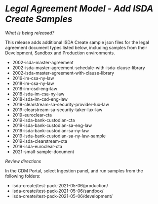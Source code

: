 # *Legal Agreement Model - Add ISDA Create Samples*

_What is being released?_

This release adds additional ISDA Create sample json files for the legal agreement document types listed below, including samples from their Development, Sandbox and Production environments.

- 2002-isda-master-agreement
- 2002-isda-master-agreement-schedule-with-isda-clause-library
- 2002-isda-master-agreement-with-clause-library
- 2016-im-csa-ny-law
- 2018-im-csa-ny-law
- 2018-im-csd-eng-law
- 2018-isda-im-csa-ny-law
- 2018-isda-im-csd-eng-law
- 2019-clearstream-sa-security-provider-lux-law
- 2019-clearstream-sa-security-taker-lux-law
- 2019-euroclear-cta
- 2019-isda-bank-custodian-cta
- 2019-isda-bank-custodian-sa-eng-law
- 2019-isda-bank-custodian-sa-ny-law
- 2019-isda-bank-custodian-sa-ny-law-sample
- 2019-isda-clearstream-cta
- 2019-isda-euroclear-cta
- 2021-small-sample-document

_Review directions_

In the CDM Portal, select Ingestion panel, and run samples from the following folders:

- isda-create/test-pack-2021-05-06/production/
- isda-create/test-pack-2021-05-06/sandbox/
- isda-create/test-pack-2021-05-06/development/

